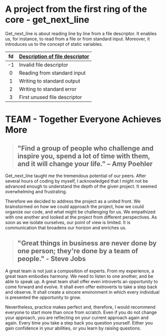 # A project from the first ring of the core - get_next_line
Get_next_line is about reading line by line from a file descriptor. It enables us, for instance, to read from a file or from standard input. Moreover, it introduces us to the concept of static variables.

| fd | [Description of file descriptor](https://www.geeksforgeeks.org/input-output-system-calls-c-create-open-close-read-write/)|
|:--:|------------------------------|
| -1 | Invalid file descriptor      |
| 0  | Reading from standard input  |
| 1  | Writing to standard output   |
| 2  | Writing to standard error    |
| 3  | First unused file descriptor |

# TEAM - Together Everyone Achieves More

> ## "Find a group of people who challenge and inspire you, spend a lot of time with them, and it will change your life." – Amy Poehler 

Get_next_line taught me the tremendous potential of our peers. After several hours of coding by myself, I acknowledged that I might not be advanced enough to understand the depth of the given project. It seemed overwhelming and frustrating.

Therefore we decided to address the project as a united front. We brainstormed on how we could approach the project, how we could organize our code, and what might be challenging for us. We empathized with one another and looked at the project from different perspectives. As soon as we isolate ourselves, our point of view is limited. It is communication that broadens our horizon and enriches us.

> ## "Great things in business are never done by one person; they're done by a team of people." - Steve Jobs

A great team is not just a composition of experts. From my experience, a great team embodies harmony. We need to listen to one another, and be able to speak up. A great team shall offer even introverts an opportunity to come forward and evolve. It shall even offer extroverts to take a step back and observe. It shall create a sincere environment in which every individual is presented the opportunity to grow. 

Nevertheless, practice makes perfect and, therefore, I would recommend everyone to start more than once from scratch. Even if you do not change your approach, you are reflecting on your current approach again and again. Every time you take a step back you question yourself. Either you gain confidence in your abilities, or you learn by raising questions. 

